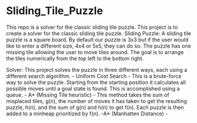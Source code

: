 # Sliding_Tile_Puzzle
This repo is a solver for the classic sliding tile puzzle.
This project is to create a solver for the classic sliding tile puzzle.
Sliding Puzzle:
A sliding tile puzzle is a square board. By default our puzzle is 3x3 but if the user would like to enter a different size, 4x4 or 5x5, they can do so. The puzzle has one missing tile allowing the user to move tiles around.  The goal is to arrange the tiles numerically from the top left to the bottom right.

Solver:
This project solves the puzzle in three different ways, each using a different search algorithm.
    - Uniform Cost Search - This is a brute-force way to solve the puzzle. Starting from the starting position it calculates all possible moves until a goal state is found. This is accomplished using a queue.
    - A* (Missing Tile heuristic)  - This method takes the sum of misplaced tiles, g(n), the number of moves it has taken to get the resulting puzzle, h(n), and the sum of g(n) and h(n) to get f(n).  Each puzzle is then added to a minheap prioritized by f(n).
    -A* (Manhatten Distance) - 
